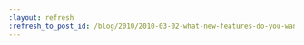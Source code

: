 ```yaml
---
:layout: refresh
:refresh_to_post_id: /blog/2010/2010-03-02-what-new-features-do-you-want-to-see
---
```


